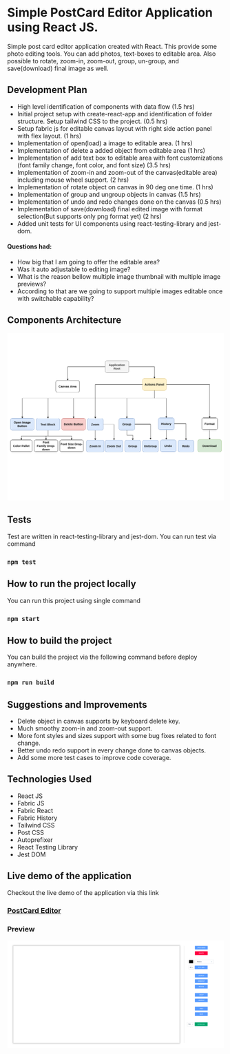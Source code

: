 # Simple PostCard Editor Application using React JS.

Simple post card editor application created with React. This provide some photo editing tools. You can add photos, text-boxes to editable area. Also possible to rotate, zoom-in, zoom-out, group, un-group, and save(download) final image as well.

## Development Plan

- High level identification of components with data flow (1.5 hrs)
- Initial project setup with create-react-app and identification of folder structure. Setup tailwind CSS to the project. (0.5 hrs)
- Setup fabric js for editable canvas layout with right side action panel
  with flex layout. (1 hrs)
- Implementation of open(load) a image to editable area. (1 hrs)
- Implementation of delete a added object from editable area (1 hrs)
- Implementation of add text box to editable area with font customizations (font family change, font color, and font size) (3.5 hrs)
- Implementation of zoom-in and zoom-out of the canvas(editable area) including mouse wheel support. (2 hrs)
- Implementation of rotate object on canvas in 90 deg one time. (1 hrs)
- Implementation of group and ungroup objects in canvas (1.5 hrs)
- Implementation of undo and redo changes done on the canvas (0.5 hrs)
- Implementation of save(download) final edited image with format selection(But supports only png format yet) (2 hrs)
- Added unit tests for UI components using react-testing-library and jest-dom.

#### Questions had:

- How big that I am going to offer the editable area?
- Was it auto adjustable to editing image?
- What is the reason bellow multiple image thumbnail with multiple image previews?
- According to that are we going to support multiple images editable once with switchable capability?

## Components Architecture

![Alt text](PostCardEditorArchitecture.png?raw=true 'PostCard Editor Components Diagram')

## Tests

Test are written in react-testing-library and jest-dom. You can run test via command

### `npm test`

## How to run the project locally

You can run this project using single command

### `npm start`

## How to build the project

You can build the project via the following command before deploy anywhere.

### `npm run build`

## Suggestions and Improvements

- Delete object in canvas supports by keyboard delete key.
- Much smoothy zoom-in and zoom-out support.
- More font styles and sizes support with some bug fixes related to font change.
- Better undo redo support in every change done to canvas objects.
- Add some more test cases to improve code coverage.

## Technologies Used

- React JS
- Fabric JS
- Fabric React
- Fabric History
- Tailwind CSS
- Post CSS
- Autoprefixer
- React Testing Library
- Jest DOM

## Live demo of the application

Checkout the live demo of the application via this link

### [PostCard Editor](https://postcard-editor.netlify.app)

### Preview

![Alt text](PostCardEditorPreview.png?raw=true 'PostCard Editor Components Diagram')
